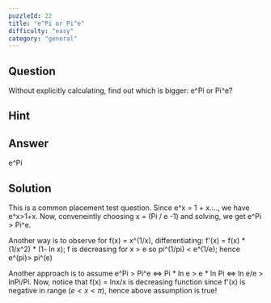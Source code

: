 ```yaml
---
puzzleId: 22
title: "e^Pi or Pi^e"
difficulty: "easy"
category: "general"
---
```


## Question
Without explicitly calculating, find out which is bigger: e^Pi or Pi^e?

## Hint


## Answer
e^Pi

## Solution
This is a common placement test question. Since e^x = 1 + x…., we have e^x>1+x. Now, conveneintly choosing x = (Pi / e -1) and solving, we get e^Pi > Pi^e.

Another way is to observe for f(x) = x^(1/x), differentiating: f'(x) = f(x) * (1/x^2) * (1- ln x);  f is decreasing for x > e so pi^(1/pi) < e^(1/e); hence e^(pi)> pi^(e)

Another approach is to assume e^Pi > Pi^e <=> Pi * ln e > e * ln Pi <=> ln e/e > lnPi/Pi. Now, notice that f(x) = lnx/x is decreasing function since f'(x) is negative in range $(e<x<\pi)$, hence above assumption is true!
